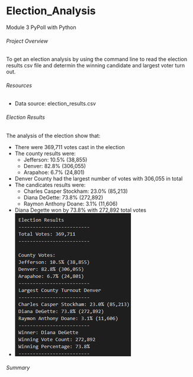 # Election_Analysis
Module 3 PyPoll with Python
###### Project Overview
To get an election analysis by using the command line to read the election results csv file and determin the winning candidate and largest voter turn out.
###### Resources
- Data source: election_results.csv
###### Election Results
The analysis of the election show that:
- There were 369,711 votes cast in the election
- The county results were:
    - Jefferson: 10.5% (38,855)
    - Denver: 82.8% (306,055)
    - Arapahoe: 6.7% (24,801)
- Denver County had the largest number of votes with 306,055 in total
- The candicates results were:
    - Charles Casper Stockham: 23.0% (85,213)
    - Diana DeGette: 73.8% (272,892)
    - Raymon Anthony Doane: 3.1% (11,606)
- Diana Degette won by 73.8% with 272,892 total votes
- ![Election Results](https://github.com/robyndook/Election_Analysis/blob/7f13df1b595a89274ed53b3789a4f7716698b937/Analysis/election_analysis.png)
###### Summary



<!--
1. Overview of Election Audit: Explain the purpose of this election audit analysis.
2. [x]Election-Audit Results: Using a bulleted list, address the following election outcomes. Use images or examples of your code as support where necessary.
-[x]How many votes were cast in this congressional election?
-[x]Provide a breakdown of the number of votes and the percentage of total votes for each county in the precinct.
-[x]Which county had the largest number of votes?
-[x]Provide a breakdown of the number of votes and the percentage of the total votes each candidate received.
-[x]Which candidate won the election, what was their vote count, and what was their percentage of the total votes?
3. Election-Audit Summary: In a summary statement, provide a business proposal to the election commission on how this script can be used—with some modifications—for any election. Give at least two examples of how this script can be modified to be used for other elections.-->

